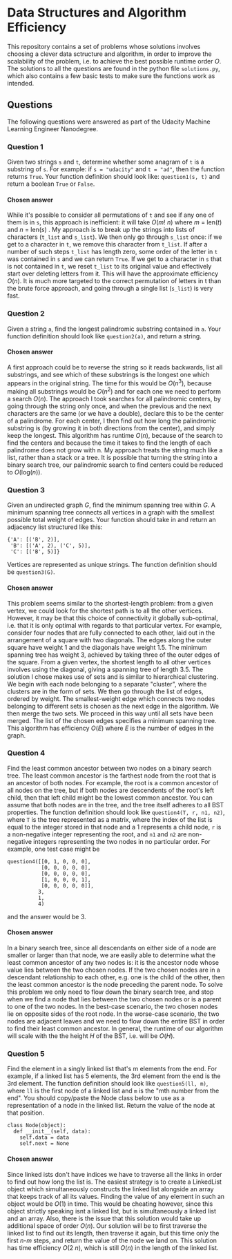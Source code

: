# Data Structures and Algorithm Efficiency

This repository contains a set of problems whose solutions involves choosing a clever data sctructure and algorithm, in order to improve the scalability of the problem, i.e. to achieve the best possible runtime order $O$. The solutions to all the questions are found in the python file `solutions.py`, which also contains a few basic tests to make sure the functions work as intended.

## Questions

The following questions were answered as part of the Udacity Machine Learning Engineer Nanodegree.

### Question 1

Given two strings `s` and `t`, determine whether some anagram of `t` is a substring of `s`. For example: if `s = "udacity"` and `t = "ad"`, then the function returns `True`. Your function definition should look like: `question1(s, t)` and return a boolean `True` or `False`.

#### Chosen answer

While it's possible to consider all permutations of `t` and see if any one of them is in `s`, this approach is inefficient: it will take *O*(*m*! *n*) where *m* = len(*t*) and *n* = len(*s*) . My approach is to break up the strings into lists of characters (`t_list` and `s_list`). We then only go through `s_list` once: if we get to a character in `t`, we remove this character from `t_list`. If after a number of such steps `t_list` has length zero, some order of the letter in `t` was contained in `s` and we can return `True`. If we get to a character in `s` that is not contained in `t`, we reset `t_list` to its original value and effectively start over deleting letters from it. This will have the approximate efficiency *O*(*n*). It is much more targeted to the correct permutation of letters in t than the brute force approach, and going through a single list (`s_list`) is very fast.

### Question 2

Given a string `a`, find the longest palindromic substring contained in `a`. Your function definition should look like `question2(a)`, and return a string.

#### Chosen answer

A first approach could be to reverse the string so it reads backwards, list all substrings, and see which of these substrings is the longest one which appears in the original string. The time for this would be *O*(*n*<sup>3</sup>), because making all substrings would be *O*(*n*<sup>2</sup>) and for each one we need to perform a search *O*(*n*). The approach I took searches for all palindromic centers, by going through the string only once, and when the previous and the next characters are the same (or we have a double), declare this to be the center of a palindrome. For each center, I then find out how long the palindromic substring is (by growing it in both directions from the center), and simply keep the longest. This algorithm has runtime *O*(*n*), because of the search to find the centers and because the time it takes to find the length of each palindrome does not grow with n. My approach treats the string much like a list, rather than a stack or a tree. It is possible that turning the string into a binary search tree, our palindromic search to find centers could be reduced to *O*(log(*n*)).

### Question 3

Given an undirected graph *G*, find the minimum spanning tree within *G*. A minimum spanning tree connects all vertices in a graph with the smallest possible total weight of edges. Your function should take in and return an adjacency list structured like this:
```
{'A': [('B', 2)],
 'B': [('A', 2), ('C', 5)], 
 'C': [('B', 5)]}
 ```
Vertices are represented as unique strings. The function definition should be `question3(G)`.

#### Chosen answer

This problem seems similar to the shortest-length problem: from a given vertex, we could look for the shortest path is to all the other vertices. However, it may be that this choice of connectivity it globally sub-optimal, i.e. that it is only optimal with regards to that particular vertex. For example, consider four nodes that are fully connected to each other, laid out in the arrangement of a square with two diagonals. The edges along the outer square have weight 1 and the diagonals have weight 1.5. The minimum spanning tree has weight 3, achieved by taking three of the outer edges of the square. From a given vertex, the shortest length to all other vertices involves using the diagonal, giving a spanning tree of length 3.5. The solution I chose makes use of sets and is similar to hierarchical clustering. We begin with each node belonging to a separate "cluster", where the clusters are in the form of sets. We then go through the list of edges, ordered by weight. The smallest-weight edge which connects two nodes belonging to different sets is chosen as the next edge in the algorithm. We then merge the two sets. We proceed in this way until all sets have been merged. The list of the chosen edges specifies a minimum spanning tree. This algorithm has efficiency *O*(*E*) where *E* is the number of edges in the graph.

### Question 4

Find the least common ancestor between two nodes on a binary search tree. The least common ancestor is the farthest node from the root that is an ancestor of both nodes. For example, the root is a common ancestor of all nodes on the tree, but if both nodes are descendents of the root's left child, then that left child might be the lowest common ancestor. You can assume that both nodes are in the tree, and the tree itself adheres to all BST properties. The function definition should look like `question4(T, r, n1, n2)`, where `T` is the tree represented as a matrix, where the index of the list is equal to the integer stored in that node and a 1 represents a child node, `r` is a non-negative integer representing the root, and `n1` and `n2` are non-negative integers representing the two nodes in no particular order. For example, one test case might be

```
question4([[0, 1, 0, 0, 0],
           [0, 0, 0, 0, 0],
           [0, 0, 0, 0, 0],
           [1, 0, 0, 0, 1],
           [0, 0, 0, 0, 0]],
          3,
          1,
          4)
```
and the answer would be 3.

#### Chosen answer

In a binary search tree, since all descendants on either side of a node are smaller or larger than that node, we are easily able to determine what the least common ancestor of any two nodes is: it is the ancestor node whose value lies between the two chosen nodes. If the two chosen nodes are in a descendant relationship to each other, e.g. one is the child of the other, then the least common ancestor is the node preceding the parent node. To solve this problem we only need to flow down the binary search tree, and stop when we find a node that lies between the two chosen nodes or is a parent to one of the two nodes. In the best-case scenario, the two chosen nodes lie on opposite sides of the root node. In the worse-case scenario, the two nodes are adjacent leaves and we need to flow down the entire BST in order to find their least common ancestor. In general, the runtime of our algorithm will scale with the the height *H* of the BST, i.e. will be *O*(*H*).

### Question 5

Find the element in a singly linked list that's m elements from the end. For example, if a linked list has 5 elements, the 3rd element from the end is the 3rd element. The function definition should look like `question5(ll, m)`, where `ll` is the first node of a linked list and `m` is the "mth number from the end". You should copy/paste the Node class below to use as a representation of a node in the linked list. Return the value of the node at that position.

```
class Node(object):
  def __init__(self, data):
    self.data = data
    self.next = None
```

#### Chosen answer

Since linked ists don't have indices we have to traverse all the links in order to find out how long the list is. The easiest strategy is to create a LinkedList object which simultaneously constructs the linked list alongside an array that keeps track of all its values. Finding the value of any element in such an object would be *O*(1) in time. This would be cheating however, since this object strictly speaking isnt a linked list, but is simultaneously a linked list and an array. Also, there is the issue that this solution would take up additional space of order *O*(*n*). Our solution will be to first traverse the linked list to find out its length, then traverse it again, but this time only the first *n*-*m* steps, and return the value of the node we land on. This solution has time efficiency *O*(2 *n*), which is still *O*(*n*) in the length of the linked list.